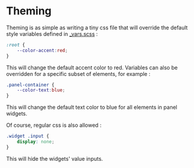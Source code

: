 # Theming

Theming is as simple as writing a tiny css file that will override the default style variables defined in [_vars.scss](../../browser/scss/_vars/scss) :

```css
:root {
	--color-accent:red;
}
```

This will change the default accent color to red. Variables can also be overridden for a specific subset of elements, for example :

```css
.panel-container {
	--color-text:blue;
}
```

This will change the default text color to blue for all elements in panel widgets.

Of course, regular css is also allowed :

```css
.widget .input {
	display: none;
}
```

This will hide the widgets' value inputs.
